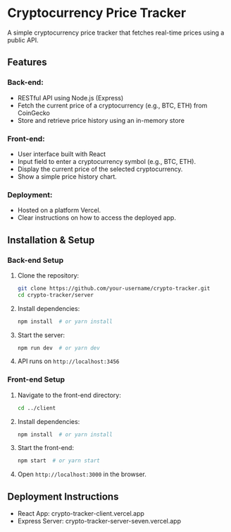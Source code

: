 # Cryptocurrency Price Tracker

A simple cryptocurrency price tracker that fetches real-time prices using a public API.

## Features
### **Back-end:**
- RESTful API using Node.js (Express)
- Fetch the current price of a cryptocurrency (e.g., BTC, ETH) from CoinGecko
- Store and retrieve price history using an in-memory store

### **Front-end:**
- User interface built with React
- Input field to enter a cryptocurrency symbol (e.g., BTC, ETH).
- Display the current price of the selected cryptocurrency.
- Show a simple price history chart.

### **Deployment:**
- Hosted on a platform Vercel.
- Clear instructions on how to access the deployed app.

## Installation & Setup

### **Back-end Setup**
1. Clone the repository:
   ```sh
   git clone https://github.com/your-username/crypto-tracker.git
   cd crypto-tracker/server
   ```
2. Install dependencies:
   ```sh
   npm install  # or yarn install
   ```
3. Start the server:
   ```sh
   npm run dev  # or yarn dev
   ```
4. API runs on `http://localhost:3456`

### **Front-end Setup**
1. Navigate to the front-end directory:
   ```sh
   cd ../client
   ```
2. Install dependencies:
   ```sh
   npm install  # or yarn install
   ```
3. Start the front-end:
   ```sh
   npm start  # or yarn start
   ```
4. Open `http://localhost:3000` in the browser.

## Deployment Instructions
- React App: crypto-tracker-client.vercel.app 
- Express Server: crypto-tracker-server-seven.vercel.app


